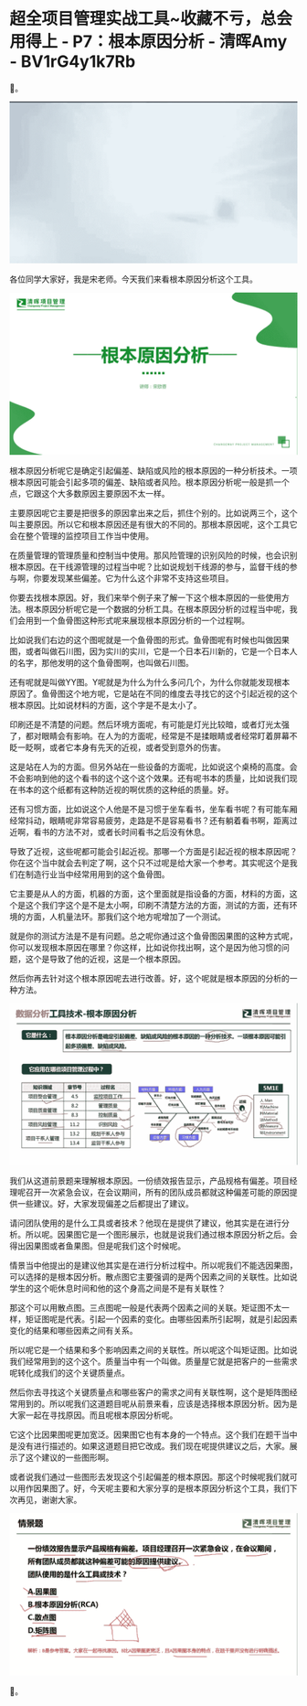 # 超全项目管理实战工具~收藏不亏，总会用得上 - P7：根本原因分析 - 清晖Amy - BV1rG4y1k7Rb

🎼。

![](img/89f46f033f69b802db978943fffdcebd_1.png)

各位同学大家好，我是宋老师。今天我们来看根本原因分析这个工具。

![](img/89f46f033f69b802db978943fffdcebd_3.png)

根本原因分析呢它是确定引起偏差、缺陷或风险的根本原因的一种分析技术。一项根本原因可能会引起多项的偏差、缺陷或者风险。根本原因分析呢一般是抓一个点，它跟这个大多数原因主要原因不太一样。

主要原因呢它主要是把很多的原因拿出来之后，抓住个别的。比如说两三个，这个叫主要原因。所以它和根本原因还是有很大的不同的。那根本原因呢，这个工具它会在整个管理的监控项目工作当中使用。

在质量管理的管理质量和控制当中使用。那风险管理的识别风险的时候，也会识别根本原因。在干线源管理的过程当中呢？比如说规划干线源的参与，监督干线的参与啊，你要发现某些偏差。它为什么这个非常不支持这些项目。

你要去找根本原因。好，我们来举个例子来了解一下这个根本原因的一些使用方法。根本原因分析呢它是一个数据的分析工具。在根本原因分析的过程当中呢，我们会用到一个鱼骨图这种形式呢来展现根本原因分析的一个过程啊。

比如说我们右边的这个图呢就是一个鱼骨图的形式。鱼骨图呢有时候也叫做因果图，或者叫做石川图，因为实川的实川，它是一个日本石川新的，它是一个日本人的名字，那他发明的这个鱼骨图啊，也叫做石川图。

还有呢就是叫做YY图。Y呢就是为什么为什么多问几个，为什么你就能发现根本原因了。鱼骨图这个地方呢，它是站在不同的维度去寻找它的这个引起近视的这个根本原因。比如说材料的方面，这个字是不是太小了。

印刷还是不清楚的问题。然后环境方面呢，有可能是灯光比较暗，或者灯光太强了，都对眼睛会有影响。在人为的方面呢，经常是不是揉眼睛或者经常盯着屏幕不眨一眨啊，或者它本身有先天的近视，或者受到意外的伤害。

这是站在人为的方面。但另外站在一些设备的方面呢，比如说这个桌椅的高度。会不会影响到他的这个看书的这个这个这个效果。还有呢书本的质量，比如说我们现在书本的这个纸都有这种防近视的啊优质的这种纸的质量。好。

还有习惯方面，比如说这个人他是不是习惯于坐车看书，坐车看书呢？有可能车厢经常抖动，眼睛呢非常容易疲劳，走路是不是容易看书？还有躺着看书啊，距离过近啊，看书的方法不对，或者长时间看书之后没有休息。

导致了近视，这些呢都可能会引起近视。那哪一个方面是引起近视的根本原因呢？你在这个当中就会去判定了啊，这个只不过呢是给大家一个参考。其实呢这个是我们在制造行业当中经常用用到的这个鱼骨图。

它主要是从人的方面，机器的方面，这个里面就是指设备的方面，材料的方面，这个是这个我们字这个是不是太小啊，印刷不清楚方法的方面，测试的方面，还有环境的方面，人机量法环。那我们这个地方呢增加了一个测试。

就是你的测试方法是不是有问题。总之呢你通过这个鱼骨图因果图的这种方式呢，你可以发现根本原因在哪里？你这样，比如说你找出啊，这个是因为他习惯的问题，这个是导致了他的近视，这是一个根本原因。

然后你再去针对这个根本原因呢去进行改善。好，这个呢就是根本原因的分析的一种方法。

![](img/89f46f033f69b802db978943fffdcebd_5.png)

我们从这道前景题来理解根本原因。一份绩效报告显示，产品规格有偏差。项目经理呢召开一次紧急会议，在会议期间，所有的团队成员都就这种偏差可能的原因提供一些建议。好，大家发现偏差之后都提出了建议。

请问团队使用的是什么工具或者技术？他现在是提供了建议，他其实是在进行分析。所以呢。因果图它是一个图形展示，也就是说我们通过根本原因分析之后。会得出因果图或者鱼果图。但是呢我们这个时候呢。

情景当中他提出的是建议他其实是在进行分析过程中。所以呢我们不能选因果图，可以选择的是根本因分析。散点图它主要强调的是两个因素之间的关联性。比如说学生的这个呃休息时间和他的这个身高之间是不是有关联性？

那这个可以用散点图。三点图呢一般是代表两个因素之间的关联。矩证图不太一样，矩证图呢是代表。引起一个因素的变化。由哪些因素所引起啊，就是引起因素变化的结果和哪些因素之间有关系。

所以呢它是一个结果和多个影响因素之间的关联性。所以呢这个叫矩证图。比如说我们经常用到的这个这个。质量当中有一个叫做。质量屋它就是把客户的一些需求呢转化成我们的这个关键质量点。

然后你去寻找这个关键质量点和哪些客户的需求之间有关联性啊，这个是矩阵图经常用到的。所以呢我们这道题目呢从前景来看，应该是选择根本原因分析。因为是大家一起在寻找原因。而且呢根本原因分析呢。

它这个比因果图呢更加宽泛。因果图它也有本身的一个特点。这个我们在题干当中是没有进行描述的。如果这道题目把它改成。我们现在呢提供建议之后，大家。展示了这个建议的一些图形啊。

或者说我们通过一些图形去发现这个引起偏差的根本原因。那这个时候呢我们就可以用作因果图了。好，今天呢主要和大家分享的是根本原因分析这个工具，我们下次再见，谢谢大家。



![](img/89f46f033f69b802db978943fffdcebd_7.png)

🎼。